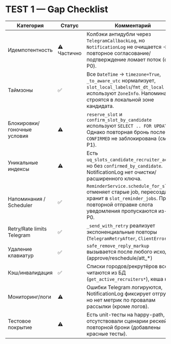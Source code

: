 # TEST 1 — Gap Checklist

| Категория | Статус | Комментарий |
|-----------|--------|-------------|
| Идемпотентность | ⚠️ Частично | Колбэки антидубли через `TelegramCallbackLog`, но `NotificationLog` не очищается → повторное согласование/подтверждение ломает поток (см. P0). |
| Таймзоны | ✅ | Все `DateTime` → `timezone=True`, `_to_aware_utc` нормализует, `slot_local_labels`/`fmt_dt_local` используют `ZoneInfo`. Напоминания строятся в локальной зоне кандидата. |
| Блокировки/гоночные условия | ⚠️ | `reserve_slot` и `confirm_slot_by_candidate` используют `SELECT .. FOR UPDATE`. Однако повторная бронь после `CONFIRMED` не заблокирована (см. P1). |
| Уникальные индексы | ⚠️ | Есть `uq_slots_candidate_recruiter_active`, но без `confirmed_by_candidate`. NotificationLog нет очистки/расширенного ключа. |
| Напоминания / Scheduler | ✅ | `ReminderService.schedule_for_slot` отменяет старые job, пересоздаёт, хранит в `slot_reminder_jobs`. При повторной отправке слота уведомления пропускаются из-за P0. |
| Retry/Rate limits Telegram | ✅ | `_send_with_retry` реализует экспоненциальные повторы (`TelegramRetryAfter`, `ClientError`). |
| Удаление клавиатур | ✅ | `safe_remove_reply_markup` вызывается после любого исхода (approve/reschedule/att_*) |
| Кэш/инвалидация | ✅ | Списки городов/рекрутёров всегда читаются из БД (`get_active_recruiters*`), кеша нет. |
| Мониторинг/логи | ⚠️ | Ошибки Telegram логируются, NotificationLog фиксирует отгрузки, но нет метрик по провалам рассылки (кроме логов). |
| Тестовое покрытие | ⚠️ | Есть unit-тесты на happy-path, но отсутствовали сценарии рескейла и повторной брони (добавлены красные тесты). |

